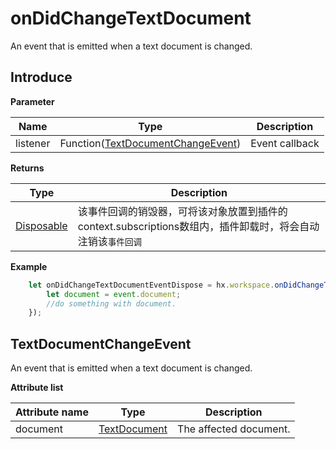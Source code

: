 # onDidChangeTextDocument

An event that is emitted when a text document is changed.

## Introduce

**Parameter**

|Name	|Type															|Description		|
|--			|--																	|--			|
|listener	|Function([TextDocumentChangeEvent](#TextDocumentChangeEvent))	|Event callback	|

**Returns**

|Type	|Description				|
|--			|--					|
|[Disposable](/ExtensionDocs/Api/other/Disposable)	|该事件回调的销毁器，可将该对象放置到插件的context.subscriptions数组内，插件卸载时，将会自动注销该`事件回调`	|

**Example**
``` javascript
    let onDidChangeTextDocumentEventDispose = hx.workspace.onDidChangeTextDocument(function(event){
        let document = event.document;
        //do something with document.
    });
```

## TextDocumentChangeEvent

An event that is emitted when a text document is changed.

**Attribute list**

|Attribute name		|Type						|Description				|
|--			|--								|--					|
|document	|[TextDocument](/ExtensionDocs/Api/windows/TextEditor.md#TextDocument)	|The affected document.	|